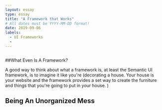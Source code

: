 ```yaml
---
layout: essay
type: essay
title: "A Framework that Works"
# All dates must be YYYY-MM-DD format!
date: 2019-09-06
labels:
  - UI Frameworks
  - 
---
```


<img class="ui image" src="">

##What Even Is A Framework?

A good way to think about what a framework is, at least the Semantic UI framework, is to imagine it like you're 
(decorating a house. Your house is your website and the framework provides a set way to create the furniture and things that you're going to put in your house. )


## Being An Unorganized Mess


